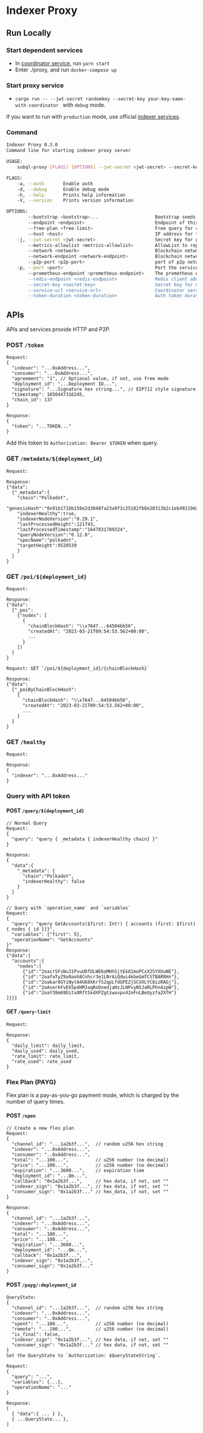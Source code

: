 # Indexer Proxy

## Run Locally

### Start dependent services

- In [coordinator service](https://github.com/subquery/indexer-coordinator), run `yarn start`
- Enter ./proxy, and run `docker-compose up`

### Start proxy service

- `cargo run -- --jwt-secret randomkey --secret-key your-key-same-with-coordinator ` with `debug` mode.

If you want to run with `production` mode, use official [indexer services](https://github.com/subquery/indexer-services).

### Command

```sh
Indexer Proxy 0.3.0
Command line for starting indexer proxy server

USAGE:
    subql-proxy [FLAGS] [OPTIONS] --jwt-secret <jwt-secret> --secret-key <secret-key>

FLAGS:
    -a, --auth       Enable auth
    -d, --debug      Enable debug mode
    -h, --help       Prints help information
    -V, --version    Prints version information

OPTIONS:
        --bootstrap <bootstrap>...                     Bootstrap seeds for p2p network with MultiAddr style
        --endpoint <endpoint>                          Endpoint of this service [default: http://127.0.0.1:80]
        --free-plan <free-limit>                       Free query for consumer limit everyday [default: 60]
        --host <host>                                  IP address for the server [default: 127.0.0.1]
    -j, --jwt-secret <jwt-secret>                      Secret key for generate auth token
        --metrics-allowlist <metrics-allowlist>        AllowList to report metrics [default: ]
        --network <network>                            Blockchain network type [default: ]
        --network-endpoint <network-endpoint>          Blockchain network endpoint [default: ]
        --p2p-port <p2p-port>                          port of p2p network
    -p, --port <port>                                  Port the service will listen on [default: 80]
        --prometheus-endpoint <prometheus-endpoint>    The prometheus endpoint to report indexer's query status
        --redis-endpoint <redis-endpoint>              Redis client address [default: redis://127.0.0.1/]
        --secret-key <secret-key>                      Secret key for decrypt key
        --service-url <service-url>                    Coordinator service endpoint [default: http://127.0.0.1:8000]
        --token-duration <token-duration>              Auth token duration hours [default: 12]
```

## APIs
APIs and services provide HTTP and P2P.

### POST `/token`

```
Request:
{
  "indexer": "...0xAddress...",
  "consumer": "...0xAddress...",
  "agreement": "1", // Optional value, if not, use free mode
  "deployment_id": "...Deployment ID...",
  "signature": "...Signature hex string...", // EIP712 style signature
  "timestamp": 1650447316245,
  "chain_id": 137
}

Response:
{
  "token": "...TOKEN..."
}

```

Add this token to `Authorization: Bearer $TOKEN` when query.

### GET `/metadata/${deployment_id}`

```
Request:

Response:
{"data":
  {"_metadata":{
    "chain":"Polkadot",
    "genesisHash":"0x91b171bb158e2d3848fa23a9f1c25182fb8e20313b2c1eb49219da7a70ce90c3",
    "indexerHealthy":true,
    "indexerNodeVersion":"0.29.1",
    "lastProcessedHeight":121743,
    "lastProcessedTimestamp":"1647831789324",
    "queryNodeVersion":"0.12.0",
    "specName":"polkadot",
    "targetHeight":9520539
    }
  }
}
```

### GET `/poi/${deployment_id}`

```
Request:

Response:
{"data":
  {"_poi":
    {"nodes": [
      {
        "chainBlockHash": "\\x7647...64504bb56",
        "createdAt": "2023-03-21T09:54:53.562+00:00",
        ...
      }
    ])
  }
}

Request: GET `/poi/${deployment_id}/{chainBlockHash}`

Response:
{"data":
  {"_poiByChainBlockHash":
    {
      "chainBlockHash": "\\x7647...64504bb56",
      "createdAt": "2023-03-21T09:54:53.562+00:00",
      ...
    }
  }
}
```

### GET `/healthy`

```
Request:

Response:
{
  "indexer": "...0xAddress..."
}
```

### Query with API token

#### POST `/query/${deployment_id}`

```
// Normal Query
Request:
{
  "query": "query { _metadata { indexerHealthy chain} }"
}

Response:
{
  "data":{
    "_metadata": {
      "chain":"Polkadot",
      "indexerHealthy": false
    }
  }
}

// Query with `operation_name` and `variables`
Request:
{
  "query": "query GetAccounts($first: Int!) { accounts (first: $first) { nodes { id }}}",
  "variables": {"first": 5},
  "operationName": "GetAccounts"
}"
Response:
{"data":{
  "accounts":{
    "nodes":[
      {"id":"2oacrSFsNu31PvuUDfULWE6oMHhSjtEk81moPCxX2SYXUuNE"},
      {"id":"2oafaTyZ9a9aoh8Cnhcr3e1LNrAiQdwi4kbeGmTCSTBARRHn"},
      {"id":"2oakar8GYiNytA4U68kKrfS2qpLfdGPEZjSCUVLYC8izRAGj"},
      {"id":"2oAserkFvEk5p4HMJaqRoDnedjaHzJLNPvyN5JaRLPhn4zpW"},
      {"id":"2oaY38m69Ditx8Rft5kdXPZgtzwuvpx42oFnLBeUyzfa2XfH"}
]}}}
```

#### GET `/query-limit`

```
Request:

Response:
{
  "daily_limit": daily_limit,
  "daily_used": daily_used,
  "rate_limit": rate_limit,
  "rate_used": rate_used
}
```

### Flex Plan (PAYG)
Flex plan is a pay-as-you-go payment mode, which is charged by the number of query times.

#### POST `/open`

```
// Create a new flex plan
Request:
{
  "channel_id": "...1a2b3f...",  // random u256 hex string
  "indexer": "...0xAddress...",
  "consumer": "..0xAddress...",
  "total": "...100...",          // u256 number (no decimal)
  "price": "...100...",          // u256 number (no decimal)
  "expiration": "...3600...",    // expiration time
  "deployment_id": "...Qm...",
  "callback": "0x1a2b3f...",     // hex data, if not, set ""
  "indexer_sign": "0x1a2b3f...", // hex data, if not, set ""
  "consumer_sign": "0x1a2b3f..." // hex_data, if not, set ""
}

Response:
{
  "channel_id": "...1a2b3f...",
  "indexer": "...0xAddress...",
  "consumer": "..0xAddress...",
  "total": "...100...",
  "price": "...100...",
  "expiration": "...3600...",
  "deployment_id": "...Qm...",
  "callback": "0x1a2b3f...",
  "indexer_sign": "0x1a2b3f...",
  "consumer_sign": "0x1a2b3f..."
}
```

#### POST `/payg/:deployment_id`
```
QueryState:
{
  "channel_id": "...1a2b3f...",  // random u256 hex string
  "indexer": "...0xAddress...",
  "consumer": "..0xAddress...",
  "spent": "...100...",          // u256 number (no decimal)
  "remote": "...100...",         // u256 number (no decimal)
  "is_final": false,
  "indexer_sign": "0x1a2b3f...", // hex data, if not, set ""
  "consumer_sign": "0x1a2b3f..." // hex data, if not, set ""
}
Set the QueryState to `Authorization: $QueryStateString`.

Request:
{
  "query": "...",
  "variables": {...},
  "operationName": "..."
}

Response:
[
  { "data":{ ... } },
  { ...QueryState... },
]

```

